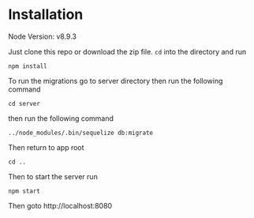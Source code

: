# Installation

Node Version: v8.9.3

Just clone this repo or download the zip file. `cd` into the directory and run

    npm install

To run the migrations go to server directory then run the following command

    cd server

then run the following command

    ../node_modules/.bin/sequelize db:migrate

Then return to app root

    cd ..

Then to start the server run

    npm start

Then goto http://localhost:8080
